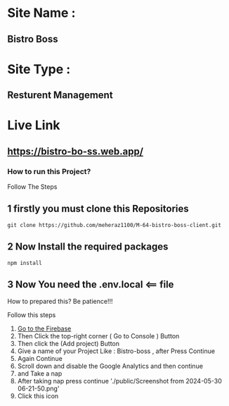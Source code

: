# Site Name : 
## Bistro Boss

# Site Type : 
## Resturent Management

# Live Link
## https://bistro-bo-ss.web.app/

### How to run this Project?

Follow The Steps

## 1 firstly you must clone this Repositories
```
git clone https://github.com/meheraz1100/M-64-bistro-boss-client.git
```

## 2 Now Install the required packages
```
npm install
```

## 3 Now You need the .env.local <== file
How to prepared this?
Be patience!!!

Follow this steps
1. [Go to the Firebase](https://firebase.google.com)
2. Then Click the top-right corner ( Go to Console ) Button
3. Then click the (Add project) Button
4. Give a name of your Project Like : Bistro-boss , after Press Continue
5. Again Continue
6. Scroll down and disable the Google Analytics and then continue
7. and Take a nap
8. After taking nap press continue
'./public/Screenshot from 2024-05-30 06-21-50.png'
10. Click this icon